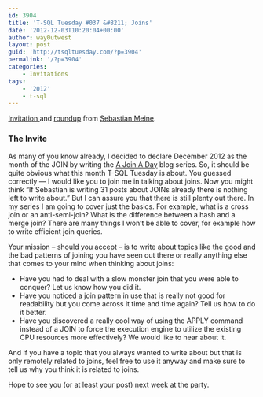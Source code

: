 ```yaml
---
id: 3904
title: 'T-SQL Tuesday #037 &#8211; Joins'
date: '2012-12-03T10:20:04+00:00'
author: way0utwest
layout: post
guid: 'http://tsqltuesday.com/?p=3904'
permalink: '/?p=3904'
categories:
    - Invitations
tags:
    - '2012'
    - t-sql
---
```


[Invitation ](https://sqlity.net/en/1175/t-sql-tuesday-37-invite-to-join-me-in-a-month-of-joins/)and [roundup](https://sqlity.net/en/1465/t-sql-tuesday-37-roundup/) from [Sebastian Meine](https://sqlity.net/en/blog/).

### The Invite

As many of you know already, I decided to declare December 2012 as the month of the JOIN by writing the [A Join A Day](http://sqlity.net/en/1146/a-join-a-day-introduction/) blog series. So, it should be quite obvious what this month T-SQL Tuesday is about. You guessed correctly — I would like you to join me in talking about joins. Now you might think “If Sebastian is writing 31 posts about JOINs already there is nothing left to write about.” But I can assure you that there is still plenty out there. In my series I am going to cover just the basics. For example, what is a cross join or an anti-semi-join? What is the difference between a hash and a merge join? There are many things I won’t be able to cover, for example how to write efficient join queries.

Your mission – should you accept – is to write about topics like the good and the bad patterns of joining you have seen out there or really anything else that comes to your mind when thinking about joins:

- Have you had to deal with a slow monster join that you were able to conquer? Let us know how you did it.
- Have you noticed a join pattern in use that is really not good for readability but you come across it time and time again? Tell us how to do it better.
- Have you discovered a really cool way of using the APPLY command instead of a JOIN to force the execution engine to utilize the existing CPU resources more effectively? We would like to hear about it.

And if you have a topic that you always wanted to write about but that is only remotely related to joins, feel free to use it anyway and make sure to tell us why you think it is related to joins.

Hope to see you (or at least your post) next week at the party.